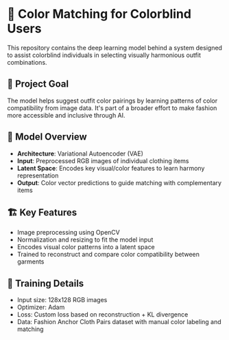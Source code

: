# 🎨 Color Matching for Colorblind Users

This repository contains the deep learning model behind a system designed to assist colorblind individuals in selecting visually harmonious outfit combinations.

## 🧠 Project Goal

The model helps suggest outfit color pairings by learning patterns of color compatibility from image data. It's part of a broader effort to make fashion more accessible and inclusive through AI.

## 🧩 Model Overview

- **Architecture**: Variational Autoencoder (VAE)
- **Input**: Preprocessed RGB images of individual clothing items
- **Latent Space**: Encodes key visual/color features to learn harmony representation
- **Output**: Color vector predictions to guide matching with complementary items

## 🏗️ Key Features

- Image preprocessing using OpenCV
- Normalization and resizing to fit the model input
- Encodes visual color patterns into a latent space
- Trained to reconstruct and compare color compatibility between garments

## 🧪 Training Details

- Input size: 128x128 RGB images
- Optimizer: Adam
- Loss: Custom loss based on reconstruction + KL divergence
- Data: Fashion Anchor Cloth Pairs dataset with manual color labeling and matching


